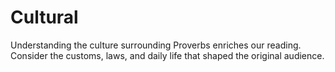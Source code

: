 # Cultural

Understanding the culture surrounding Proverbs enriches our reading. Consider the customs, laws, and daily life that shaped the original audience.

